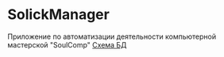 # SolickManager
Приложение по автоматизации деятельности компьютерной мастерской "SoulComp"
[Схема БД](https://github.com/Anavoviy/SolickManager/raw/MenuCreate/Assets/ImageDB.png)
